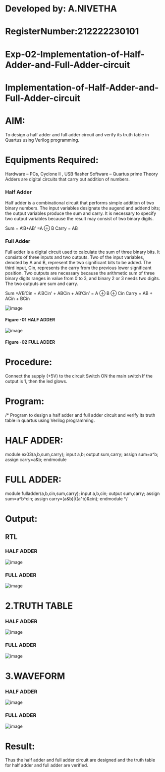 # Developed by: A.NIVETHA
# RegisterNumber:212222230101

# Exp-02-Implementation-of-Half-Adder-and-Full-Adder-circuit

# Implementation-of-Half-Adder-and-Full-Adder-circuit
# AIM:
To design a half adder and full adder circuit and verify its truth table in Quartus using Verilog programming.

# Equipments Required:
Hardware – PCs, Cyclone II , USB flasher
Software – Quartus prime
Theory
Adders are digital circuits that carry out addition of numbers.

### Half Adder
Half adder is a combinational circuit that performs simple addition of two binary numbers. The input variables designate the augend and addend bits; the output variables produce the sum and carry. It is necessary to specify two output variables because the result may consist of two binary digits.

Sum = A’B+AB’ =A ⊕ B Carry = AB

### Full Adder
Full adder is a digital circuit used to calculate the sum of three binary bits. It consists of three inputs and two outputs. Two of the input variables, denoted by A and B, represent the two significant bits to be added. The third input, Cin, represents the carry from the previous lower significant position. Two outputs are necessary because the arithmetic sum of three binary digits ranges in value from 0 to 3, and binary 2 or 3 needs two digits. The two outputs are sum and carry.

Sum =A’B’Cin + A’BCin’ + ABCin + AB’Cin’ = A ⊕ B ⊕ Cin Carry = AB + ACin + BCin

 ![image](https://user-images.githubusercontent.com/36288975/163552156-a13e5a56-c638-4110-97d9-8896907c8d25.png)

#### Figure -01 HALF ADDER 


![image](https://user-images.githubusercontent.com/36288975/163552057-b3547877-6d07-45b4-b7e0-bcfebfad9e1d.png)

#### Figure -02 FULL ADDER 

# Procedure:
Connect the supply (+5V) to the circuit
Switch ON the main switch
If the output is 1, then the led glows.
 
# Program:
/* Program to design a half adder and full adder circuit and verify its truth table in quartus using Verilog programming. 
# HALF ADDER:

module ex03(a,b,sum,carry); input a,b; output sum,carry; assign sum=a^b; assign carry=a&b; endmodule
# FULL ADDER:

module fulladder(a,b,cin,sum,carry); input a,b,cin; output sum,carry; assign sum=a^b^cin; assign carry=(a&b)|((a^b)&cin); endmodule */

# Output:
## RTL
### HALF ADDER
![image](https://github.com/nivetharajaa/Exp-02-Implementation-of-Half-Adder-and-Full-Adder-circuit/assets/120543388/40b2ca00-122d-4323-b051-b0472cc24475)
### FULL ADDER 
![image](https://github.com/nivetharajaa/Exp-02-Implementation-of-Half-Adder-and-Full-Adder-circuit/assets/120543388/bcabc7cc-d54f-47a2-b0b2-5549a3f0bbc1)

# 2.TRUTH TABLE
### HALF ADDER
![image](https://github.com/nivetharajaa/Exp-02-Implementation-of-Half-Adder-and-Full-Adder-circuit/assets/120543388/086036e1-ddca-4365-8ee1-c2947e3696d7)
### FULL ADDER
![image](https://github.com/nivetharajaa/Exp-02-Implementation-of-Half-Adder-and-Full-Adder-circuit/assets/120543388/66e53013-6901-4da9-af28-6cd49335168e)
# 3.WAVEFORM
### HALF ADDER 
![image](https://github.com/nivetharajaa/Exp-02-Implementation-of-Half-Adder-and-Full-Adder-circuit/assets/120543388/8888edff-9907-4bd9-a5f3-e6651a18719f)
### FULL ADDER 
![image](https://github.com/nivetharajaa/Exp-02-Implementation-of-Half-Adder-and-Full-Adder-circuit/assets/120543388/3549ec33-9429-4237-b79c-e040c8c63d1d)

# Result:
Thus the half adder and full adder circuit are designed and the truth table for half adder and full adder are verified.

